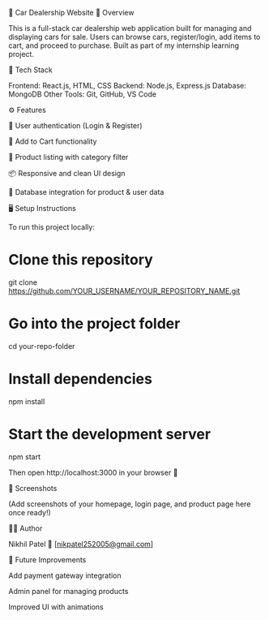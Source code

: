 🚗 Car Dealership Website
📖 Overview

This is a full-stack car dealership web application built for managing and displaying cars for sale.
Users can browse cars, register/login, add items to cart, and proceed to purchase.
Built as part of my internship learning project.

🧰 Tech Stack

Frontend: React.js, HTML, CSS
Backend: Node.js, Express.js
Database: MongoDB
Other Tools: Git, GitHub, VS Code

⚙️ Features

🔐 User authentication (Login & Register)

🛒 Add to Cart functionality

🚗 Product listing with category filter

📦 Responsive and clean UI design

🧾 Database integration for product & user data

🖥️ Setup Instructions

To run this project locally:

# Clone this repository
git clone https://github.com/YOUR_USERNAME/YOUR_REPOSITORY_NAME.git

# Go into the project folder
cd your-repo-folder

# Install dependencies
npm install

# Start the development server
npm start


Then open http://localhost:3000
 in your browser 🚀

📸 Screenshots

(Add screenshots of your homepage, login page, and product page here once ready!)

🧑‍💻 Author

Nikhil Patel
📧 [nikpatel252005@gmail.com]



🌟 Future Improvements

Add payment gateway integration

Admin panel for managing products

Improved UI with animations
